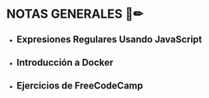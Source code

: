 

# NOTAS GENERALES 📝✏

- ## Expresiones Regulares Usando JavaScript
- ## Introducción a Docker
- ## Ejercicios de FreeCodeCamp

